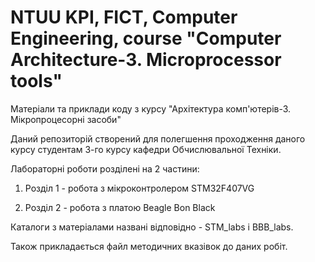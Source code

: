 # NTUU KPI, FICT, Computer Engineering, course "Computer Architecture-3. Microprocessor tools"
Матеріали та приклади коду з курсу "Архітектура комп'ютерів-3. Мікропроцесорні засоби"

Даний репозиторій створений для полегшення проходження даного курсу студентам 3-го курсу кафедри Обчислювальної Техніки.

Лабораторні роботи розділені на 2 частини:

1) Розділ 1 - робота з мікроконтролером STM32F407VG

2) Розділ 2 - робота з платою Beagle Bon Black

Каталоги з матеріалами названі відповідно - STM_labs і BBB_labs.

Також прикладається файл методичних вказівок до даних робіт.
